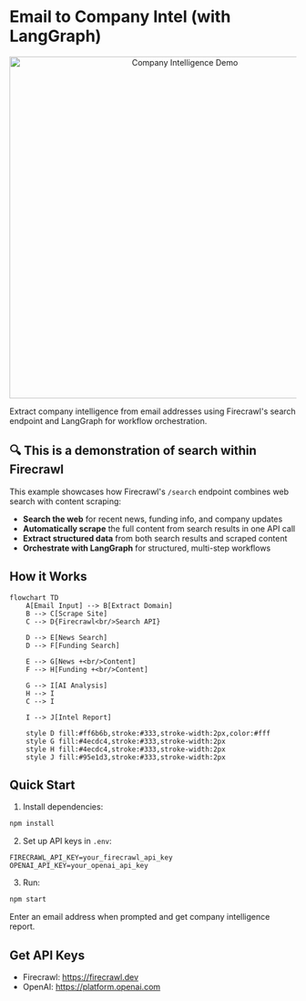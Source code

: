 # Email to Company Intel (with LangGraph)

<div align="center">
  <img src="https://media0.giphy.com/media/v1.Y2lkPTc5MGI3NjExdmdkdzZ3NG43N29sbDNoZng1eXlyODVoazV2dDF0ZHhmYWNqdjJpaCZlcD12MV9pbnRlcm5hbF9naWZfYnlfaWQmY3Q9Zw/XKCIlHNQtZmh17zYnG/giphy.gif" alt="Company Intelligence Demo" width="600">
</div>

Extract company intelligence from email addresses using Firecrawl's search endpoint and LangGraph for workflow orchestration.

## 🔍 This is a demonstration of search within Firecrawl

This example showcases how Firecrawl's `/search` endpoint combines web search with content scraping:
- **Search the web** for recent news, funding info, and company updates
- **Automatically scrape** the full content from search results in one API call
- **Extract structured data** from both search results and scraped content
- **Orchestrate with LangGraph** for structured, multi-step workflows

## How it Works

```mermaid
flowchart TD
    A[Email Input] --> B[Extract Domain]
    B --> C[Scrape Site]
    C --> D{Firecrawl<br/>Search API}
    
    D --> E[News Search]
    D --> F[Funding Search]
    
    E --> G[News +<br/>Content]
    F --> H[Funding +<br/>Content]
    
    G --> I[AI Analysis]
    H --> I
    C --> I
    
    I --> J[Intel Report]
    
    style D fill:#ff6b6b,stroke:#333,stroke-width:2px,color:#fff
    style G fill:#4ecdc4,stroke:#333,stroke-width:2px
    style H fill:#4ecdc4,stroke:#333,stroke-width:2px
    style J fill:#95e1d3,stroke:#333,stroke-width:2px
```

## Quick Start

1. Install dependencies:
```bash
npm install
```

2. Set up API keys in `.env`:
```
FIRECRAWL_API_KEY=your_firecrawl_api_key
OPENAI_API_KEY=your_openai_api_key
```

3. Run:
```bash
npm start
```

Enter an email address when prompted and get company intelligence report.

## Get API Keys
- Firecrawl: https://firecrawl.dev
- OpenAI: https://platform.openai.com